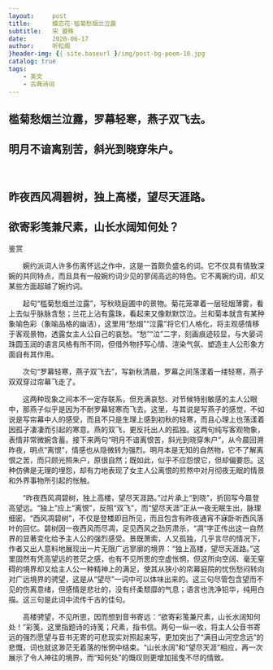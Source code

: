 ```yaml
---
layout:     post
title:      蝶恋花·槛菊愁烟兰泣露
subtitle:   宋 晏殊
date:       2020-06-17
author:     听松阁
}header-img: {{ site.baseurl }/img/post-bg-poem-18.jpg
catalog: true
tags:
    - 美文
    - 古典诗词
---
```


## 槛菊愁烟兰泣露，罗幕轻寒，燕子双飞去。
## 明月不谙离别苦，斜光到晓穿朱户。
&nbsp;
## 昨夜西风凋碧树，独上高楼，望尽天涯路。
## 欲寄彩笺兼尺素，山长水阔知何处？



鉴赏

　　婉约派词人许多伤离怀远之作中，这是一首颇负盛名的词。它不仅具有情致深婉的共同特点，而且具有一般婉约词少见的寥阔高远的特色。它不离婉约词，却又某些方面超越了婉约词。

　　起句“槛菊愁烟兰泣露”，写秋晓庭圃中的景物。菊花笼罩着一层轻烟薄雾，看上去似乎脉脉含愁；兰花上沾有露珠，看起来又像默默饮泣。兰和菊本就含有某种象喻色彩（象喻品格的幽洁），这里用“愁烟”“泣露”将它们人格化，将主观感情移于客观景物，透露女主人公自己的哀愁。“愁”“泣”二字，刻画痕迹较显，与大晏词珠圆玉润的语言风格有所不同，但借外物抒写心情、渲染气氛、塑造主人公形象方面自有其作用。

　　次句“罗幕轻寒，燕子双飞去”，写新秋清晨，罗幕之间荡漾着一缕轻寒，燕子双双穿过帘幕飞走了。

　　这两种现象之间本不一定存联系，但充满哀愁、对节候特别敏感的主人公眼中，那燕子似乎是因为不耐罗幕轻寒而飞去。这里，与其说是写燕子的感觉，不如说是写帘幕中人的感受，而且不只是生理上感到初秋的轻寒，而且心理上也荡漾着因孤孑凄凄而引起的寒意。燕的双飞，更反托出人的孤独。这两句纯写客观物象，表情非常微婉含蓄。接下来两句“明月不谙离恨苦，斜光到晓穿朱户”，从今晨回溯昨夜，明点“离恨”，情感也从隐微转为强烈。明月本是无知的自然物，它不了解离恨之苦，而只顾光照朱户，原很自然；既如此，似乎不应怨恨它，但却偏要怨。这种仿佛是无理的埋怨，却有力地表现了女主人公离恨的煎熬中对月彻夜无眠的情景和外界事物所引起的怅触。

　　“昨夜西风凋碧树，独上高楼，望尽天涯路。”过片承上“到晓”，折回写今晨登高望远。“独上”应上“离恨”，反照“双飞”，而“望尽天涯”正从一夜无眠生出，脉理细密。“西风凋碧树”，不仅是登楼即目所见，而且包含有昨夜通宵不寐卧听西风落叶的回忆。碧树因一夜西风而尽凋，足见西风之劲厉肃杀，“凋”字正传出这一自然界的显著变化给予主人公的强烈感受。景既萧索，人又孤独，几乎言尽的情况下，作者又出人意料地展现出一片无限广远寥廓的境界：“独上高楼，望尽天涯路。”这里固然有凭高望远的苍茫之感，也有不见所思的空虚怅惘，但这所向空阔、毫无窒碍的境界却又给主人公一种精神上的满足，使其从狭小的帘幕庭院的忧伤愁闷转向对广远境界的骋望，这是从“望尽”一词中可以体味出来的。这三句尽管包含望而不见的伤离意绪，但感情是悲壮的，没有纤柔颓靡的气息；语言也洗净铅华，纯用白描。这三句是此词中流传千古的佳句。

　　高楼骋望，不见所思，因而想到音书寄远：“欲寄彩笺兼尺素，山长水阔知何处！”彩笺，这里指题诗的诗笺；尺素，指书信。两句一纵一收，将主人公音书寄远的强烈愿望与音书无寄的可悲现实对照起来写，更加突出了“满目山河空念远”的悲慨，词也就这渺茫无着落的怅惘中结束。“山长水阔”和“望尽天涯”相应，再一次展示了令人神往的境界，而“知何处”的慨叹则更增加摇曳不尽的情致。
